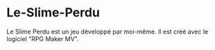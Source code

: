 # Le-Slime-Perdu
Le Slime Perdu est un jeu développé par moi-même. Il est créé avec le logiciel "RPG Maker MV". 
